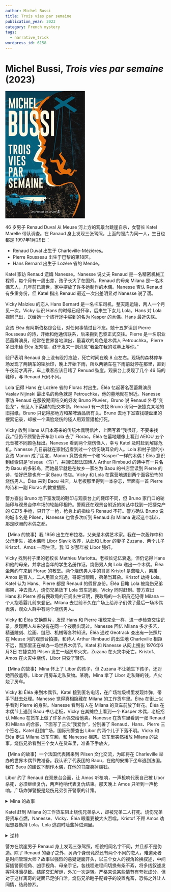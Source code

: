 ```yaml
---
author: Michel Bussi
title: Trois vies par semaine
publication_year: 2023
category: French mystery
tags:
  - narrative_trick
wordpress_id: 6158
---
```


# Michel Bussi, <i>Trois vies par semaine</i> (2023)

<img src=images/2023_cover.jpg width=250/>

46 岁男子 Renaud Duval 从 Meuse 河上方的观景台跳崖自杀，女警长 Katel Marelle 带队调查。在 Ranaud 身上发现三张驾照，上面的照片为同一人，生日也都是 1997年1月29日：
<ul>
<li>Renaud Duval 出生于 Charleville-Mézières。</li>
<li>Pierre Rousseau 出生于巴黎的第18区。</li>
<li>Hans Bernard 出生于 Lozère 省的 Mende。</li>
</ul>
Katel 家访 Renaud 遗孀 Nanesse。Nanesse 说丈夫 Renaud 是一名精密机械工程师，每个月有一周出差，孩子长大了在国外。Renaud 的母亲 Milana 是一名木偶艺人，几年前已离世，家中摆放了许多她制作的木偶。Nanesse 否认 Renaud 有多重身份，但 Katel 指出 Renaud 最近一次出差明显对 Nanesse 说了谎。

Vicky Malzieu 的恋人 Hans Bernard 是一名卡车司机，整天跑运输，两人一个月见一次。Vicky 认识 Hans 的时候已经怀孕，后来生下女儿 Lola。Hans 对 Lola 视同己出，送给她一个旅行途中买到的名为 Kasper 的木偶。Hans 最近失联。

女孩 Éléa 有阿斯伯格综合征，对任何事情过目不忘。她十五岁读到 Pierre Rousseau 的诗，开始和他通信联系，后来搬到巴黎正式交往。Pierre 是一名职业芭蕾舞演员，经常在世界各地演出，最喜欢的角色是木偶人 Petrouchka。Pierre 多日未给 Éléa 发短信，终于发来一则消息“我坐在我的坟墓上等你。”

验尸表明 Renaud 身上没有殴打痕迹，死亡时间在晚 8 点左右。现场的森林停车场发现了两辆车的轮胎印，晚上开始下雨，所以两辆车在下雨前就停在那里，直到午夜前才离开，车上乘客应该目睹了 Renuad 坠崖。观景台上发现了几个 46 码的鞋印，与 Renaud 尺码不同。

Lola 记得 Hans 在 Lozère 省的 Florac 村出生。Éléa 忆起著名芭蕾舞演员 Vaslav Nijinski 最出名的角色就是 Petrouchka，他的墓地就在附近。Nanesse 家访 Renaud 在服役期间结交的好友 Bruno Pluvier。Bruno 说 Renaud 外号“变色龙”，有见人下菜碟的社交本领。Renaud 有一次找 Bruno 询问一张捷克某地的旧报纸，Bruno 只记得那地方和某啤酒品牌有关。Bruno 去地下室查找硬盘里的搜索记录，却被一个满脸烧伤的怪人用双管猎枪打死。

Vicky 收到 Hans 从日本寄来的传统木偶明信片，上面写着“我很好，不要来找我。”但仍不顾警告开车带 Lola 去了 Florac。Éléa 在墓地雕像上看到 AEIOU 五个元音被不同颜色标出。Nanesse 看到两个烧伤怪人，幸亏 Katel 及时赶到解除危机。Nanesse 几日前就在家附近看到过一个烧伤缺耳朵的人。Lola 和村子里的小女孩 Manon 成了朋友，Manon 竟然也有一个和“Kasper”一样的木偶！Éléa 意识到线索词是“oiseau（鸟）”，并回忆起法国诗人 Arthur Rimbaud 的诗中有一只名为 Baou 的多彩鸟，而她最早就是在故乡一家名为 Baou 的书店里读到 Pierre 的诗，恰好巴黎也有一家 Baou 书店。Vicky 和 Lola 在露营地遇到两个面容恐怖的烧伤男人。Éléa 来到 Baou 书店，从老板那里得到一本杂志，里面有一首 Pierre 的诗和一副 Florac 的教堂插图。

警方查出 Bruno 地下室发现的鞋印与观景台上的鞋印不同，但 Bruno 家门口的轮胎印与观景台停车场的轮胎印相符。警察还在观景台附近的树丛中找到一把捷克产的 CZ75 手枪，只开了一枪，枪身上的指纹与 Renaud 不符。警方确认 Bruno 说的城市名是 Pilsen，Nanesse 也曾多次听到 Renaud 和 Milana 说起这个城市，那是欧洲的木偶之都。

【Mina 的故事】我 1956 出生在布拉格，父亲是木偶艺术家。我在一次轰炸中和父母走失，被木偶师 Libor Slavik 收养，从此和 Libor 的妻子 Zuzana、两个儿子 Kristof、Amos 一同生活。我 13 岁那年被 Libor 强奸。

Vicky 找到村子里的老校长 Mathieu Mariotta。老校长记忆衰退，但仍记得 Hans 和他的母亲，并拿出当年的学生名册作证。烧伤男人向 Lola 递出一个木偶。Éléa 坐网约车来到 Florac 的教堂。两个烧伤男人中的哥哥 Kristof 是聋哑人，弟弟 Amos 是盲人，二人用盲文沟通，哥哥当眼睛，弟弟当耳朵。Kristof 劫持 Lola。Katel 认为 Hans、Pierre 都是 Renaud 的假冒身份。Éléa 目睹 Lola 被烧伤兄弟绑架，冲去救人，烧伤兄弟放下 Lola 驾车逃跑，Vicky 同时赶到。警方查出 Hans 和 Pierre 都有民政局的正规出生证明，民政局的一名职员还记得 Milana 一个人抱着婴儿前来登记。Milana 去世前不久在广场上给孙子们做了最后一场木偶表演，观众人群中有两个烧伤男人。

Vicky 和 Éléa 交换照片，发现 Hans 和 Pierre 相貌完全一样，进一步检查交往记录，发现两人从来没有在同一个夜晚出现过。Nanesse 回忆 Milana 多才多艺，精通雕刻、绘画、缝纫、机械等各种知识。Éléa 通过 Geotrack 查出有一张照片在 Meuse 河的观景台拍摄，和诗人 Arthur Rimbaud 的出生地 Charleville 相距不远，而那里正在举办一场世界木偶节。Katel 和 Nanesse 从网上搜出 1976年6月3日 在捷克的 Pilsen 发生一起房车火灾，Zuzana 在火灾中死亡，Kristof、Amos 在火灾中烧伤，Libor 只受了轻伤。

【Mina 的故事】Mina 怀上了 Libor 的孩子，但 Zuzana 不让她生下孩子，还对她百般羞辱。Libor 用房车走私货物。某晚，Mina 拿了 Libor 走私赚的钱，点火烧了房车。

Vicky 和 Éléa 来到木偶节。Katel 接到匿名电话，在广场垃圾桶里发现炸弹，带手下赶去处理。Nanesse 觉得真相隐藏在 Milana 的工作货车里。Éléa 在街上似乎看到 Pierre 的身影。Nanesse 看到有人在 Milana 的货车前放了鲜花。Éléa 在木偶节上遇到 Baou 书店老板，Vicky 在其摊位上看到一个 Kasper 木偶，老板招认 Milana 在货车上做了许多木偶交给他卖。Nanesse 在货车里看到一张 Renaud 和 Milana 的合影，下面写了三次“我爱你”，分别署了 Renaud、Hans、Pierre 三个签名。Katel 赶到广场，国际刑警查出 Libor 的两个儿子下落不明。Vicky 和 Éléa 走进 Milana 货车车厢，和 Nanesse 相遇。货车里突然播放 Milana 的故事。烧伤兄弟看到三个女人在货车里，准备下手放火。

【Mina 的故事】一个法国代表团来到 Pilsen 文化交流，为即将在 Charleville 举办的世界木偶节做准备。我认识了代表团的 Baou，在他的安排下坐车逃到法国。我在 Baou 的建议下制作木偶，在他的书店卖掉赚钱。

Libor 约了 Renaud 在观景台会面，让 Amos 听枪响，一声枪响代表自己被 Libor 杀死，必须继续复仇，两声枪响代表复仇结束。那天晚上 Amos 只听到一声枪响。广场炸弹警报是烧伤兄弟引开警察的计策。

<details><summary>Mina 的故事</summary>
Mina 为了防止身份曝光，在三个不同的地方给儿子登记了三张出生证。Mina 让儿子以 Renaud、Hans、Pierre 的身份在 Charleville、Florac、巴黎三地轮转上小学，并以健康状况为由说服学校不要记缺勤。Renaud、Hans、Pierre 有完全不同的性格。Renaud 上中学后停止轮转，后来当上了一名工程师，并与 Nanesse 结婚。Mina 六十岁确诊子宫癌，临死前给孙子表演木偶戏，被 Libor 父子认出。
</details>

Katel 赶到 Milana 的工作货车阻止烧伤兄弟杀人，却被兄弟二人打死。烧伤兄弟将货车点燃，Nanesse、Vicky、Éléa 眼看要被大火吞噬。Kristof 不顾 Amos 劝阻想要劫持 Lola，Lola 逃跑时险些掉进洞里。

<details><summary>逆转</summary>
Libor 在 Milana 医院给 Renaud 留下一封信，记述了当年的经过，还说自己并不记恨 Renaud，因为他也是自己的儿子，但 Kristof、Amos 在广场上看到了 Renaud 的双胞胎儿子，会找他们复仇。Renaud 为了保护双胞胎儿子，让他们临时换成 Hans 和 Pierre 的身份生活，自己去观景台与 Libor 会面。Libor 故意开了一发空枪，打算再开第二枪自杀，这样 Amos 听到两枪便知道复仇结束，但 Renaud 冲上来阻止他自杀，二人争斗时滚落悬崖，双双摔死。Kristof 目睹整个经过，却为了继续复仇故意没有把父亲自杀的真相告诉 Amos。

结尾 Hans 和 Pierre 现身，救下车厢内的三名女人。Katel 没有死，带手下击毙 Kristof。Amos 早先向 Kristof 撒谎说听到 Katel 心跳停止，是不想 Katel 无辜丧命。Amos 虽然目不能视，仍在哥哥死后举枪乱射，结果也被乱枪打死。
</details>

警方在跳崖男子 Renaud 身上发现三张驾照，相貌相同名字不同，并且都不是伪造。除了 Renaud 的妻子之外，另两个身份竟然还有两个不同的恋人，难道死者是时间管理大师？故事以强烈的悬疑谜面开头，以三个女人的视角轮换叙述，中间穿插警察视角、凶手视角、母亲手记，各线程进程间切换有条不紊，将多线叙述发挥得淋漓尽致。结尾交汇解谜，外加一次逆转。严格来说某些情节有夸张成分，但对于这样离奇的谜面已足够自洽。烧伤兄弟瞎子配聋子的设置鬼畜，恐怖之外让人同情，结局惨烈。